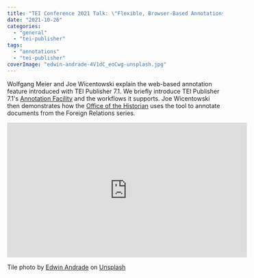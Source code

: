 ```yaml
---
title: "TEI Conference 2021 Talk: \"Flexible, Browser-Based Annotations for TEI\""
date: "2021-10-26"
categories: 
  - "general"
  - "tei-publisher"
tags: 
  - "annotations"
  - "tei-publisher"
coverImage: "edwin-andrade-4V1dC_eoCwg-unsplash.jpg"
---
```


Wolfgang Meier and Joe Wicentowski explain the web-based annotation feature introduced with TEI Publisher 7.1. We briefly introduce TEI Publisher 7.1's [Annotation Facility](https://teipublisher.com/exist/apps/tei-publisher/doc/documentation.xml?id=web-annotations) and the workflows it supports. Joe Wicentowski then demonstrates how the [Office of the Historian](https://history.state.gov/) uses the tool to annotate documents from the Foreign Relations series.

<iframe title="YouTube video player" src="https://www.youtube.com/embed/5eVilDacrtA" width="560" height="315" frameborder="0" allowfullscreen="allowfullscreen"></iframe>

Tile photo by <a href="https://unsplash.com/@theunsteady5?utm_source=unsplash&utm_medium=referral&utm_content=creditCopyText" target="unsplash">Edwin Andrade</a> on <a href="https://unsplash.com/s/photos/conference?utm_source=unsplash&utm_medium=referral&utm_content=creditCopyText" target="unsplash">Unsplash</a>
  
